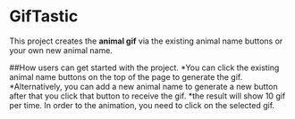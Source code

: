 # GifTastic
This project creates the **animal gif** via the existing animal name buttons or your own new animal name.

##How users can get started with the project.
*You can click the existing animal name buttons on the top of the page to generate the gif.
*Alternatively, you can add a new animal name to generate a new button after that you click that button to receive the gif.
*the result will show 10 gif per time. In order to the animation, you need to click on the selected gif.
